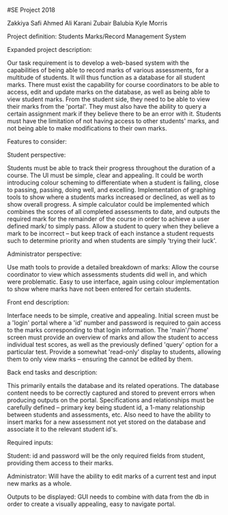 #SE Project 2018

Zakkiya Safi
Ahmed Ali Karani
Zubair Balubia
Kyle Morris

Project definition: Students Marks/Record Management System

Expanded project description:

Our task requirement is to develop a web-based system with the capabilities of being able to record marks of various assessments, for a multitude of students. It will thus function as a database for all student marks. There must exist the capability for course coordinators to be able to access, edit and update marks on the database, as well as being able to view student marks. From the student side, they need to be able to view their marks from the 'portal'. They must also have the ability to query a certain assignment mark if they believe there to be an error with it. Students must have the limitation of not having access to other students' marks, and not being able to make modifications to their own marks. 

Features to consider:

Student perspective:

 Students must be able to track their progress throughout the duration of a course.
 The UI must be simple, clear and appealing. It could be worth introducing colour scheming to differentiate when a student is failing, close to passing, passing, doing well, and excelling.
Implementation of graphing tools to show where a students marks increased or declined, as well as to show overall progress.
A simple calculator could be implemented which combines the scores of all completed assessments to date, and outputs the required mark for the remainder of the course in order to achieve a user defined mark/ to simply pass.
Allow a student to query when they believe a mark to be incorrect – but keep track of each instance a student requests such to determine priority and when students are simply 'trying their luck'.

Administrator perspective:

Use math tools to provide a detailed breakdown of marks: Allow the course coordinator to view which assessments students did well in, and which were problematic.
Easy to use interface, again using colour implementation to show where marks have not been entered for certain students.


Front end description:

Interface needs to be simple, creative and appealing.
Initial screen must be a 'login' portal where a 'id' number and password is required to gain access to the marks corresponding to that login information.
The 'main'/'home' screen must provide an overview of marks and allow the student to access individual test scores, as well as the previously defined 'query' option for a particular test.
Provide a somewhat 'read-only' display to students, allowing them to only view marks – ensuring the cannot be edited by them.

Back end tasks and description:

This primarily entails the database and its related operations. The database content needs to be correctly captured and stored to prevent errors when producing outputs on the portal. Specifications and relationships must be carefully defined – primary key being student id, a 1-many relationship between students and assessments, etc. Also need to have the ability to insert marks for a new assessment not yet stored on the database and associate it to the relevant student id's.

Required inputs:

Student:
id and password will be the only required fields from student, providing them access to their marks.

Administrator:
Will have the ability to edit marks of a current test and input new marks as a whole.

Outputs to be displayed:
GUI needs to combine with data from the db in order to create a visually appealing, easy to navigate portal.


